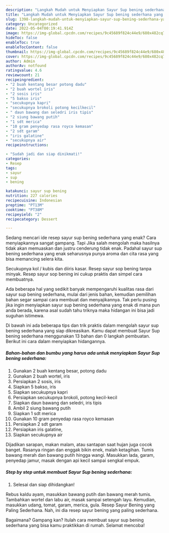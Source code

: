 ```yaml
---
description: "Langkah Mudah untuk Menyiapkan Sayur Sup bening sederhana yang Sempurna, Buat Buka Puasa Bisa Manjain Lidah"
title: "Langkah Mudah untuk Menyiapkan Sayur Sup bening sederhana yang Sempurna, Buat Buka Puasa Bisa Manjain Lidah"
slug: 1398-langkah-mudah-untuk-menyiapkan-sayur-sup-bening-sederhana-yang-sempurna-buat-buka-puasa-bisa-manjain-lidah
category: Uncategorized
date: 2022-05-04T00:19:41.914Z
image: https://img-global.cpcdn.com/recipes/9c45689f824c44e9/680x482cq70/sayur-sup-bening-sederhana-foto-resep-utama.jpg
hideToc: false
enableToc: true
enableTocContent: false
thumbnail: https://img-global.cpcdn.com/recipes/9c45689f824c44e9/680x482cq70/sayur-sup-bening-sederhana-foto-resep-utama.jpg
cover: https://img-global.cpcdn.com/recipes/9c45689f824c44e9/680x482cq70/sayur-sup-bening-sederhana-foto-resep-utama.jpg
author: Admin
authorAv: notfound
ratingvalue: 4.6
reviewcount: 21
recipeingredient:
- "2 buah kentang besar potong dadu"
- "2 buah wortel iris"
- "2 sosis iris"
- "5 bakso iris"
- "secukupnya kapri"
- "secukupnya brokoli potong kecilkecil"
- " daun bawang dan seledri iris tipis"
- "2 siung bawang putih"
- "1 sdt merica"
- "10 gram penyedap rasa royco kemasan"
- "2 sdt garam"
- "iris galatine"
- "secukupnya air"
recipeinstructions:

- "Sudah jadi dan siap dinikmati!"
categories:
- Resep
tags:
- sayur
- sup
- bening

katakunci: sayur sup bening 
nutrition: 227 calories
recipecuisine: Indonesian
preptime: "PT13M"
cooktime: "PT38M"
recipeyield: "2"
recipecategory: Dessert

---
```



Sedang mencari ide resep sayur sup bening sederhana yang enak? Cara menyiapkannya sangat gampang. Tapi Jika salah mengolah maka hasilnya tidak akan memuaskan dan justru cenderung tidak enak. Padahal sayur sup bening sederhana yang enak seharusnya punya aroma dan cita rasa yang bisa memancing selera kita.


Secukupnya kol / kubis dan diiris kasar. Resep sayur sop bening tanpa minyak. Resep sayur sop bening ini cukup praktis dan simpel cara membuatnya.

Ada beberapa hal yang sedikit banyak mempengaruhi kualitas rasa dari sayur sup bening sederhana, mulai dari jenis bahan, kemudian pemilihan bahan segar sampai cara membuat dan menyajikannya. Tak perlu pusing jika ingin menyiapkan sayur sup bening sederhana yang enak di mana pun anda berada, karena asal sudah tahu triknya maka hidangan ini bisa jadi suguhan istimewa.


Di bawah ini ada beberapa tips dan trik praktis dalam mengolah sayur sup bening sederhana yang siap dikreasikan. Kamu dapat membuat Sayur Sup bening sederhana menggunakan 13 bahan dan 0 langkah pembuatan. Berikut ini cara dalam menyiapkan hidangannya.

<!--inarticleads1-->

##### Bahan-bahan dan bumbu yang harus ada untuk menyiapkan Sayur Sup bening sederhana:

1. Gunakan 2 buah kentang besar, potong dadu
1. Gunakan 2 buah wortel, iris
1. Persiapkan 2 sosis, iris
1. Siapkan 5 bakso, iris
1. Siapkan secukupnya kapri
1. Persiapkan secukupnya brokoli, potong kecil-kecil
1. Siapkan  daun bawang dan seledri, iris tipis
1. Ambil 2 siung bawang putih
1. Siapkan 1 sdt merica
1. Gunakan 10 gram penyedap rasa royco kemasan
1. Persiapkan 2 sdt garam
1. Persiapkan iris galatine,
1. Siapkan secukupnya air


Dijadikan sarapan, makan malam, atau santapan saat hujan juga cocok banget. Rasanya ringan dan enggak bikin enek, malah ketagihan. Tumis bawang merah dan bawang putih hingga wangi. Masukkan lada, garam, penyedap jamur, masak dengan api kecil sampai sengkal empuk. 

<!--inarticleads2-->

##### Step by step untuk membuat Sayur Sup bening sederhana:


1. Selesai dan siap dihidangkan!

Rebus kaldu ayam, masukkan bawang putih dan bawang merah tumis. Tambahkan wortel dan labu air, masak sampai setengah layu. Kemudian, masukkan udang, tomat, garam, merica, gula. Resep Sayur Bening yang Paling Sederhana. Nah, ini dia resep sayur bening yang paling sederhana. 

Bagaimana? Gampang kan? Itulah cara membuat sayur sup bening sederhana yang bisa kamu praktikkan di rumah. Selamat mencoba!
